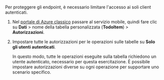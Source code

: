 
Per proteggere gli endpoint, è necessario limitare l'accesso ai soli client autenticati.

1. Nel [portale di Azure classico](https://manage.windowsazure.com/) passare al servizio mobile, quindi fare clic su **Dati** > nome della tabella personalizzata (**TodoItem**) > **Autorizzazioni**. 
2. Impostare tutte le autorizzazioni per le operazioni sulle tabelle su **Solo gli utenti autenticati**.
   
     In questo modo, tutte le operazioni eseguite sulla tabella richiedono un utente autenticato, necessario per questa esercitazione. È possibile impostare autorizzazioni diverse su ogni operazione per supportare uno scenario specifico.

<!---HONumber=AcomDC_1203_2015-->